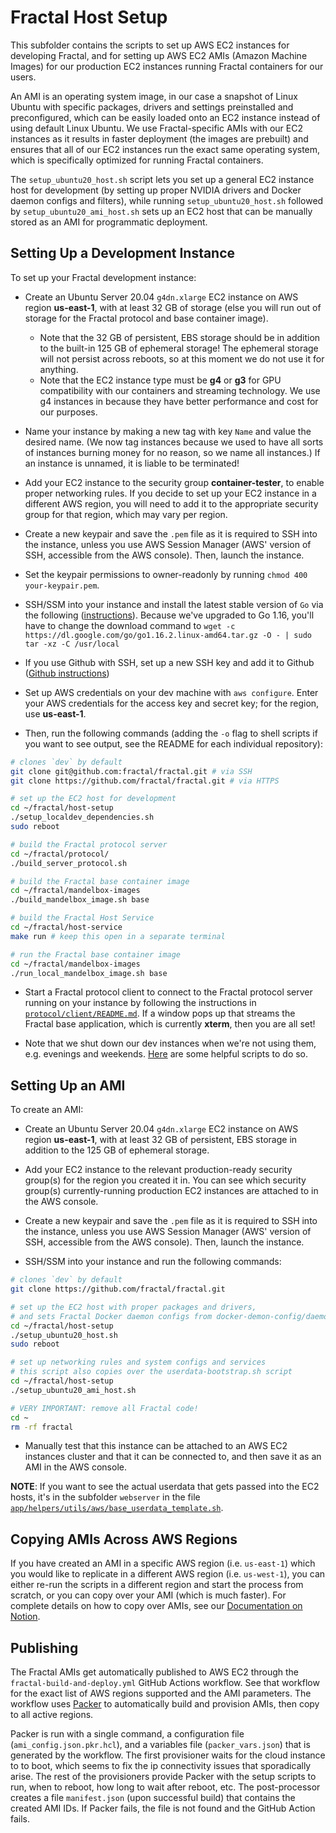 # Fractal Host Setup

This subfolder contains the scripts to set up AWS EC2 instances for developing Fractal, and for setting up AWS EC2 AMIs (Amazon Machine Images) for our production EC2 instances running Fractal containers for our users.

An AMI is an operating system image, in our case a snapshot of Linux Ubuntu with specific packages, drivers and settings preinstalled and preconfigured, which can be easily loaded onto an EC2 instance instead of using default Linux Ubuntu. We use Fractal-specific AMIs with our EC2 instances as it results in faster deployment (the images are prebuilt) and ensures that all of our EC2 instances run the exact same operating system, which is specifically optimized for running Fractal containers.

The `setup_ubuntu20_host.sh` script lets you set up a general EC2 instance host for development (by setting up proper NVIDIA drivers and Docker daemon configs and filters), while running `setup_ubuntu20_host.sh` followed by `setup_ubuntu20_ami_host.sh` sets up an EC2 host that can be manually stored as an AMI for programmatic deployment.

## Setting Up a Development Instance

To set up your Fractal development instance:

- Create an Ubuntu Server 20.04 `g4dn.xlarge` EC2 instance on AWS region **us-east-1**, with at least 32 GB of storage (else you will run out of storage for the Fractal protocol and base container image).

  - Note that the 32 GB of persistent, EBS storage should be in addition to the built-in 125 GB of ephemeral storage! The ephemeral storage will not persist across reboots, so at this moment we do not use it for anything.
  - Note that the EC2 instance type must be **g4** or **g3** for GPU compatibility with our containers and streaming technology. We use g4 instances in because they have better performance and cost for our purposes.

- Name your instance by making a new tag with key `Name` and value the desired name. (We now tag instances because we used to have all sorts of instances burning money for no reason, so we name all instances.) If an instance is unnamed, it is liable to be terminated!

- Add your EC2 instance to the security group **container-tester**, to enable proper networking rules. If you decide to set up your EC2 instance in a different AWS region, you will need to add it to the appropriate security group for that region, which may vary per region.

- Create a new keypair and save the `.pem` file as it is required to SSH into the instance, unless you use AWS Session Manager (AWS' version of SSH, accessible from the AWS console). Then, launch the instance.

- Set the keypair permissions to owner-readonly by running `chmod 400 your-keypair.pem`.

- SSH/SSM into your instance and install the latest stable version of `Go` via the following ([instructions](https://linuxize.com/post/how-to-install-go-on-ubuntu-20-04/)). Because we've upgraded to Go 1.16, you'll have to change the download command to `wget -c https://dl.google.com/go/go1.16.2.linux-amd64.tar.gz -O - | sudo tar -xz -C /usr/local`

- If you use Github with SSH, set up a new SSH key and add it to Github ([Github instructions](https://docs.github.com/en/github/authenticating-to-github/connecting-to-github-with-ssh))

- Set up AWS credentials on your dev machine with `aws configure`. Enter your AWS credentials for the access key and secret key; for the region, use **us-east-1**.

- Then, run the following commands (adding the `-o` flag to shell scripts if you want to see output, see the README for each individual repository):

```bash
# clones `dev` by default
git clone git@github.com:fractal/fractal.git # via SSH
git clone https://github.com/fractal/fractal.git # via HTTPS

# set up the EC2 host for development
cd ~/fractal/host-setup
./setup_localdev_dependencies.sh
sudo reboot

# build the Fractal protocol server
cd ~/fractal/protocol/
./build_server_protocol.sh

# build the Fractal base container image
cd ~/fractal/mandelbox-images
./build_mandelbox_image.sh base

# build the Fractal Host Service
cd ~/fractal/host-service
make run # keep this open in a separate terminal

# run the Fractal base container image
cd ~/fractal/mandelbox-images
./run_local_mandelbox_image.sh base
```

- Start a Fractal protocol client to connect to the Fractal protocol server running on your instance by following the instructions in [`protocol/client/README.md`](https://github.com/fractal/fractal/blob/dev/protocol/client/README.md). If a window pops up that streams the Fractal base application, which is currently **xterm**, then you are all set!

- Note that we shut down our dev instances when we're not using them, e.g. evenings and weekends. [Here](https://tryfractal.slack.com/archives/CPV6JFG67/p1611603277006600) are some helpful scripts to do so.

## Setting Up an AMI

To create an AMI:

- Create an Ubuntu Server 20.04 `g4dn.xlarge` EC2 instance on AWS region **us-east-1**, with at least 32 GB of persistent, EBS storage in addition to the 125 GB of ephemeral storage.

- Add your EC2 instance to the relevant production-ready security group(s) for the region you created it in. You can see which security group(s) currently-running production EC2 instances are attached to in the AWS console.

- Create a new keypair and save the `.pem` file as it is required to SSH into the instance, unless you use AWS Session Manager (AWS' version of SSH, accessible from the AWS console). Then, launch the instance.

- SSH/SSM into your instance and run the following commands:

```bash
# clones `dev` by default
git clone https://github.com/fractal/fractal.git

# set up the EC2 host with proper packages and drivers,
# and sets Fractal Docker daemon configs from docker-demon-config/daemon.json
cd ~/fractal/host-setup
./setup_ubuntu20_host.sh
sudo reboot

# set up networking rules and system configs and services
# this script also copies over the userdata-bootstrap.sh script
cd ~/fractal/host-setup
./setup_ubuntu20_ami_host.sh

# VERY IMPORTANT: remove all Fractal code!
cd ~
rm -rf fractal
```

- Manually test that this instance can be attached to an AWS EC2 instances cluster and that it can be connected to, and then save it as an AMI in the AWS console.

**NOTE**: If you want to see the actual userdata that gets passed into the EC2 hosts, it's in the subfolder `webserver` in the file [`app/helpers/utils/aws/base_userdata_template.sh`](https://github.com/fractal/fractal/blob/dev/webserver/app/helpers/utils/aws/base_userdata_template.sh).

## Copying AMIs Across AWS Regions

If you have created an AMI in a specific AWS region (i.e. `us-east-1`) which you would like to replicate in a different AWS region (i.e. `us-west-1`), you can either re-run the scripts in a different region and start the process from scratch, or you can copy over your AMI (which is much faster). For complete details on how to copy over AMIs, see our [Documentation on Notion](https://www.notion.so/tryfractal/4d91593ea0e0438b8bdb14c25c219d55?v=0c3983cf062d4c3d96ac2a65eb31761b&p=ca4fdec782894072a6dd63f32b494e1d).

## Publishing

The Fractal AMIs get automatically published to AWS EC2 through the `fractal-build-and-deploy.yml` GitHub Actions workflow. See that workflow for the exact list of AWS regions supported and the AMI parameters.
The workflow uses [Packer](https://www.packer.io/) to automatically build and provision AMIs, then copy to all active regions.

Packer is run with a single command, a configuration file (`ami_config.json.pkr.hcl`), and a variables file (`packer_vars.json`) that is generated by the workflow. The first provisioner waits for the cloud instance to to boot, which seems to fix the ip connectivity issues that sporadically arise. The rest of the provisioners provide Packer with the setup scripts to run, when to reboot, how long to wait after reboot, etc. The post-processor creates a file `manifest.json` (upon successful build) that contains the created AMI IDs. If Packer fails, the file is not found and the GitHub Action fails.
